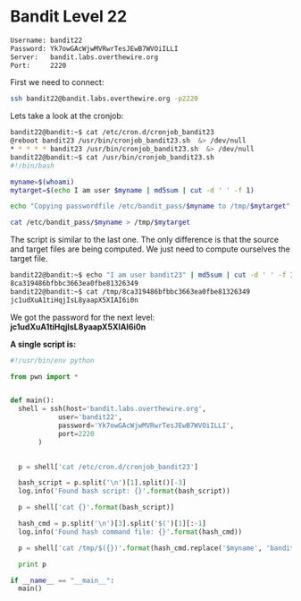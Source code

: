 # Bandit Level 22

```bash
Username: bandit22
Password: Yk7owGAcWjwMVRwrTesJEwB7WVOiILLI
Server:   bandit.labs.overthewire.org
Port:     2220
```

First we need to connect:
```bash
ssh bandit22@bandit.labs.overthewire.org -p2220
```

Lets take a look at the cronjob:
```bash
bandit22@bandit:~$ cat /etc/cron.d/cronjob_bandit23 
@reboot bandit23 /usr/bin/cronjob_bandit23.sh  &> /dev/null
* * * * * bandit23 /usr/bin/cronjob_bandit23.sh  &> /dev/null
bandit22@bandit:~$ cat /usr/bin/cronjob_bandit23.sh
#!/bin/bash

myname=$(whoami)
mytarget=$(echo I am user $myname | md5sum | cut -d ' ' -f 1)

echo "Copying passwordfile /etc/bandit_pass/$myname to /tmp/$mytarget"

cat /etc/bandit_pass/$myname > /tmp/$mytarget
```

The script is similar to the last one. The only difference is that the source and target files are being computed.
We just need to compute ourselves the target file.

```bash
bandit22@bandit:~$ echo "I am user bandit23" | md5sum | cut -d ' ' -f 1
8ca319486bfbbc3663ea0fbe81326349
bandit22@bandit:~$ cat /tmp/8ca319486bfbbc3663ea0fbe81326349
jc1udXuA1tiHqjIsL8yaapX5XIAI6i0n
```

We got the password for the next level: **jc1udXuA1tiHqjIsL8yaapX5XIAI6i0n**

**A single script is:**
```python
#!/usr/bin/env python

from pwn import *


def main():
  shell = ssh(host='bandit.labs.overthewire.org',
            user='bandit22',
            password='Yk7owGAcWjwMVRwrTesJEwB7WVOiILLI',
            port=2220
       )

  
  p = shell['cat /etc/cron.d/cronjob_bandit23']

  bash_script = p.split('\n')[1].split()[-3]
  log.info('Found bash script: {}'.format(bash_script))

  p = shell['cat {}'.format(bash_script)]

  hash_cmd = p.split('\n')[3].split('$(')[1][:-1]
  log.info('Found hash command file: {}'.format(hash_cmd))

  p = shell['cat /tmp/$({})'.format(hash_cmd.replace('$myname', 'bandit23'))]

  print p

if __name__ == "__main__":
  main()

```